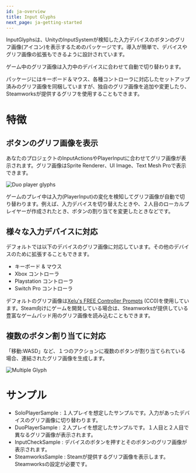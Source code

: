 ```yaml
---
id: ja-overview
title: Input Glyphs
next_page: ja-getting-started
---
```


InputGlyphsは、UnityのInputSystemが検知した入力デバイスのボタンのグリフ画像(アイコン)を表示するためのパッケージです。導入が簡単で、デバイスやグリフ画像の拡張もできるように設計されています。

ゲーム中のグリフ画像は入力中のデバイスに合わせて自動で切り替わります。

パッケージにはキーボード＆マウス、各種コントローラに対応したセットアップ済みのグリフ画像を同梱していますが、独自のグリフ画像を追加や変更したり、Steamworksが提供するグリフを使用することもできます。

# 特徴
## ボタンのグリフ画像を表示
あなたのプロジェクトのInputActionsやPlayerInputに合わせてグリフ画像が表示されます。グリフ画像はSprite Renderer、UI Image、Text Mesh Proで表示できます。

![Duo player glyphs]({{site.baseurl}}/assets/duo_glyphs.png)

ゲームのプレイ中は入力(PlayerInput)の変化を検知してグリフ画像が自動で切り替わります。例えば、入力デバイスを切り替えたときや、２人目のローカルプレイヤーが作成されたとき、ボタンの割り当てを変更したときなどです。

## 様々な入力デバイスに対応
デフォルトでは以下のデバイスのグリフ画像に対応しています。その他のデバイスのために拡張することもできます。
- キーボード & マウス
- Xbox コントローラ
- Playstation コントローラ
- Switch Pro コントローラ

デフォルトのグリフ画像は[Xelu's FREE Controller Prompts](https://thoseawesomeguys.com/prompts) (CC0)を使用しています。Steam向けにゲームを開発している場合は、Steamworksが提供している豊富なゲームパッド用のグリフ画像を読み込むこともできます。

## 複数のボタン割り当てに対応
「移動:WASD」など、１つのアクションに複数のボタンが割り当てられている場合、連結されたグリフ画像を生成します。

![Multiple Glyph]({{site.baseurl}}/assets/multi_glyph.png)

# サンプル
- SoloPlayerSample : １人プレイを想定したサンプルです。入力があったデバイスのグリフ画像に切り替わります。
- DuoPlayerSample : ２人プレイを想定したサンプルです。１人目と２人目で異なるグリフ画像が表示されます。
- InputCheckSample : デバイスのボタンを押すとそのボタンのグリフ画像が表示されます。
- SteamworksSample : Steamが提供するグリフ画像を表示します。Steamworksの設定が必要です。
